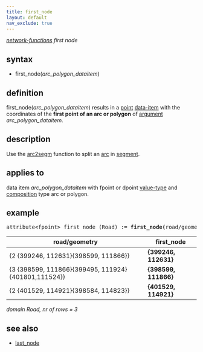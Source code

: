 ```yaml
---
title: first_node
layout: default
nav_exclude: true
---
```

*[network-functions](network-functions) first node*

## syntax

- first_node(*arc_polygon_dataitem*)

## definition

first_node(*arc_polygon_dataitem*) results in a [point](point) [data-item](data-item) with the coordinates of the **first point of an arc or polygon** of [argument](argument) *arc_polygon_dataitem*.

## description

Use the [arc2segm](arc2segm) function to split an [arc](arc) in [segment](segment).

## applies to

data item *arc_polygon_dataitem* with fpoint or dpoint [value-type](value-type) and [composition](composition) type arc or polygon.

## example

<pre>
attribute&lt;fpoint&gt; first_node (Road) := <B>first_node(</B>road/geometry<B>)</B>;
</pre>

| road/geometry                                        |**first_node**        |
|------------------------------------------------------|----------------------|
| {2 {399246, 112631}{398599, 111866}}                 | **{399246, 112631}** |
| {3 {398599, 111866}{399495, 111924} {401801,111524}} | **{398599, 111866}** |
| {2 {401529, 114921}{398584, 114823}}                 | **{401529, 114921}** |

*domain Road, nr of rows = 3*

## see also

- [last_node](last_node)